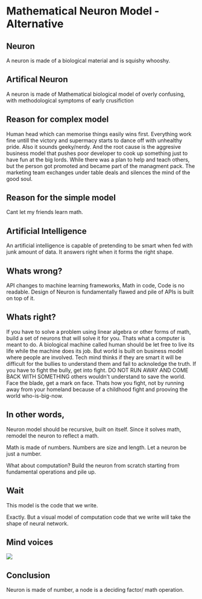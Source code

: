 # Mathematical Neuron Model - Alternative

## Neuron 

A neuron is made of a biological material and is squishy whooshy.

## Artifical Neuron

A neuron is made of Mathematical biological model of overly confusing, with methodological symptoms of early crusifiction 

## Reason for complex model

Human head which can memorise things easily wins first. Everything work fine untill the victory and supermacy starts to dance off with unhealthy pride. Also it sounds geeky/nerdy. And the root cause is the aggresive business model that pushes poor developer to cook up something just to have fun at the big lords. While there was a plan to help and teach others, but the person got promoted and became part of the managment pack. The marketing team exchanges under table deals and silences the mind of the good soul. 

## Reason for the simple model

Cant let my friends learn math. 

## Artificial Intelligence

An artificial intelligence is capable of pretending to be smart when fed with junk amount of data. It answers right when it forms the right shape.

## Whats wrong?

API changes to machine learning frameworks, Math in code, Code is no readable. Design of Neuron is fundamentally flawed and pile of APIs is built on top of it. 

## Whats right?

If you have to solve a problem using linear algebra or other forms of math, build a set of neurons that will solve it for you. Thats what a computer is meant to do. A biological machine called human should be let free to live its life while the machine does its job. But world is built on business model where people are involved. Tech mind thinks if they are smart it will be difficult for the bullies to understand them and fail to acknoledge the truth. If you have to fight the bully, get into fight. DO NOT RUN AWAY AND COME BACK WITH SOMETHING others wouldn't understand to save the world. Face the blade, get a mark on face. Thats how you fight, not by running away from your homeland because of a childhood fight and prooving the world who-is-big-now.

## In other words,

Neuron model should be recursive, built on itself. Since it solves math, remodel the neuron to reflect a math.

Math is made of numbers. Numbers are size and length. Let a neuron be just a number.

What about computation? Build the neuron from scratch starting from fundamental operations and pile up. 

## Wait

This model is the code that we write. 

Exactly. But a visual model of computation code that we write will take the shape of neural network.

## Mind voices

![](https://github.com/imvetri/artificial-intelligence/blob/master/Alternative.Neuron.Model.Without.Advanced.Math.png)


## Conclusion

Neuron is made of number, a node is a deciding factor/ math operation. 

